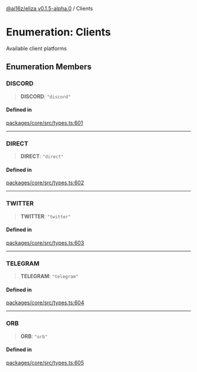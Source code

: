 [@ai16z/eliza v0.1.5-alpha.0](../index.md) / Clients

# Enumeration: Clients

Available client platforms

## Enumeration Members

### DISCORD

> **DISCORD**: `"discord"`

#### Defined in

[packages/core/src/types.ts:601](https://github.com/mad-finance/eliza/blob/main/packages/core/src/types.ts#L601)

***

### DIRECT

> **DIRECT**: `"direct"`

#### Defined in

[packages/core/src/types.ts:602](https://github.com/mad-finance/eliza/blob/main/packages/core/src/types.ts#L602)

***

### TWITTER

> **TWITTER**: `"twitter"`

#### Defined in

[packages/core/src/types.ts:603](https://github.com/mad-finance/eliza/blob/main/packages/core/src/types.ts#L603)

***

### TELEGRAM

> **TELEGRAM**: `"telegram"`

#### Defined in

[packages/core/src/types.ts:604](https://github.com/mad-finance/eliza/blob/main/packages/core/src/types.ts#L604)

***

### ORB

> **ORB**: `"orb"`

#### Defined in

[packages/core/src/types.ts:605](https://github.com/mad-finance/eliza/blob/main/packages/core/src/types.ts#L605)
